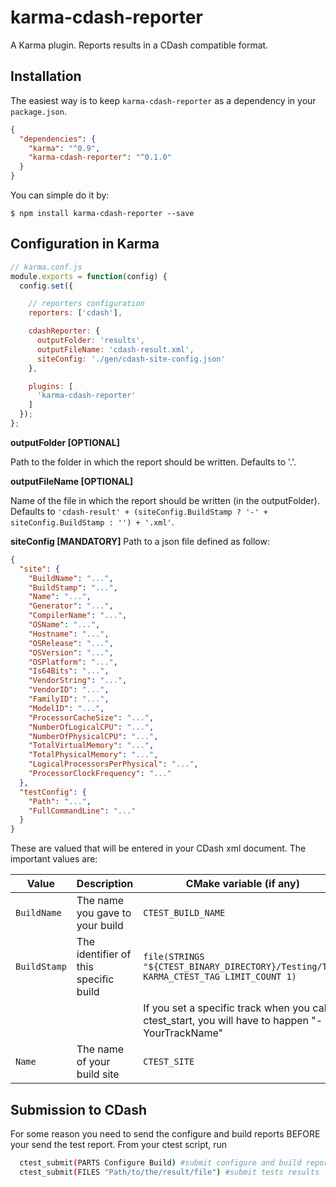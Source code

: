 ﻿karma-cdash-reporter
==================

A Karma plugin. Reports results in a CDash compatible format.

## Installation

The easiest way is to keep `karma-cdash-reporter` as a dependency in your `package.json`.
```json
{
  "dependencies": {
    "karma": "^0.9",
    "karma-cdash-reporter": "^0.1.0"
  }
}
```

You can simple do it by:

    $ npm install karma-cdash-reporter --save

## Configuration in Karma

```js
// karma.conf.js
module.exports = function(config) {
  config.set({

    // reporters configuration
    reporters: ['cdash'],

    cdashReporter: {
      outputFolder: 'results',
      outputFileName: 'cdash-result.xml',
      siteConfig: './gen/cdash-site-config.json'
    },

    plugins: [
      'karma-cdash-reporter'
    ]
  });
};
```

**outputFolder [OPTIONAL]**

Path to the folder in which the report should be written.
Defaults to '.'.

**outputFileName [OPTIONAL]** 

Name of the file in which the report should be written (in the outputFolder).
Defaults to ```'cdash-result' + (siteConfig.BuildStamp ? '-' + siteConfig.BuildStamp : '') + '.xml'```.

**siteConfig [MANDATORY]** 
Path to a json file defined as follow:
```json
{
  "site": {
    "BuildName": "...",
    "BuildStamp": "...",
    "Name": "...",
    "Generator": "...",
    "CompilerName": "...",
    "OSName": "...",
    "Hostname": "...",
    "OSRelease": "...",
    "OSVersion": "...",
    "OSPlatform": "...",
    "Is64Bits": "...",
    "VendorString": "...",
    "VendorID": "...",
    "FamilyID": "...",
    "ModelID": "...",
    "ProcessorCacheSize": "...",
    "NumberOfLogicalCPU": "...",
    "NumberOfPhysicalCPU": "...",
    "TotalVirtualMemory": "...",
    "TotalPhysicalMemory": "...",
    "LogicalProcessorsPerPhysical": "...",
    "ProcessorClockFrequency": "..."
  },
  "testConfig": {
    "Path": "...",
    "FullCommandLine": "..."
  }
}
```
These are valued that will be entered in your CDash xml document.
The important values are:

Value | Description | CMake variable (if any)
----- | ----------- |-------------------
`BuildName` | The name you gave to your build | `CTEST_BUILD_NAME`
`BuildStamp` | The identifier of this specific build | `file(STRINGS "${CTEST_BINARY_DIRECTORY}/Testing/TAG" KARMA_CTEST_TAG LIMIT_COUNT 1)`
|||If you set a specific track when you called ctest_start, you will have to happen "-YourTrackName"
`Name` | The name of your build site | `CTEST_SITE`

## Submission to CDash

For some reason you need to send the configure and build reports BEFORE your send the test report.
From your ctest script, run
```bash
  ctest_submit(PARTS Configure Build) #submit configure and build reports first
  ctest_submit(FILES "Path/to/the/result/file") #submit tests results
```
